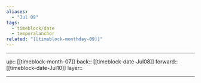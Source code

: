 ```yaml
---
aliases:
  - "Jul 09"
tags:
  - timeblock/date
  - temporalanchor
related: "[[timeblock-monthday-09]]"
---
```




***

up:: [[timeblock-month-07]]
back:: [[timeblock-date-Jul08]]
forward:: [[timeblock-date-Jul10]]
layer:: 

***

